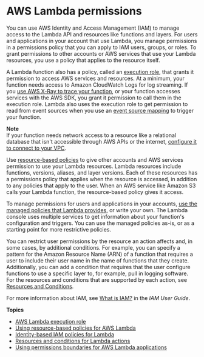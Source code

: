 # AWS Lambda permissions<a name="lambda-permissions"></a>

You can use AWS Identity and Access Management \(IAM\) to manage access to the Lambda API and resources like functions and layers\. For users and applications in your account that use Lambda, you manage permissions in a permissions policy that you can apply to IAM users, groups, or roles\. To grant permissions to other accounts or AWS services that use your Lambda resources, you use a policy that applies to the resource itself\.

A Lambda function also has a policy, called an [execution role](lambda-intro-execution-role.md), that grants it permission to access AWS services and resources\. At a minimum, your function needs access to Amazon CloudWatch Logs for log streaming\. If you [use AWS X\-Ray to trace your function](services-xray.md), or your function accesses services with the AWS SDK, you grant it permission to call them in the execution role\. Lambda also uses the execution role to get permission to read from event sources when you use an [event source mapping](invocation-eventsourcemapping.md) to trigger your function\.

**Note**  
If your function needs network access to a resource like a relational database that isn't accessible through AWS APIs or the internet, [configure it to connect to your VPC](configuration-vpc.md)\.

Use [resource\-based policies](access-control-resource-based.md) to give other accounts and AWS services permission to use your Lambda resources\. Lambda resources include functions, versions, aliases, and layer versions\. Each of these resources has a permissions policy that applies when the resource is accessed, in addition to any policies that apply to the user\. When an AWS service like Amazon S3 calls your Lambda function, the resource\-based policy gives it access\.

To manage permissions for users and applications in your accounts, [use the managed policies that Lambda provides](access-control-identity-based.md), or write your own\. The Lambda console uses multiple services to get information about your function's configuration and triggers\. You can use the managed policies as\-is, or as a starting point for more restrictive policies\.

You can restrict user permissions by the resource an action affects and, in some cases, by additional conditions\. For example, you can specify a pattern for the Amazon Resource Name \(ARN\) of a function that requires a user to include their user name in the name of functions that they create\. Additionally, you can add a condition that requires that the user configure functions to use a specific layer to, for example, pull in logging software\. For the resources and conditions that are supported by each action, see [Resources and Conditions](lambda-api-permissions-ref.md)\.

For more information about IAM, see [What is IAM?](https://docs.aws.amazon.com/IAM/latest/UserGuide/introduction.html) in the *IAM User Guide*\.

**Topics**
+ [AWS Lambda execution role](lambda-intro-execution-role.md)
+ [Using resource\-based policies for AWS Lambda](access-control-resource-based.md)
+ [Identity\-based IAM policies for Lambda](access-control-identity-based.md)
+ [Resources and conditions for Lambda actions](lambda-api-permissions-ref.md)
+ [Using permissions boundaries for AWS Lambda applications](permissions-boundary.md)